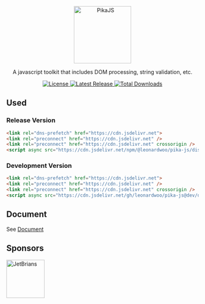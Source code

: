 <p align="center">
  <a href="https://github.com/leonardwoo/pika-js" target="_blank">
    <img alt="PikaJS" src="https://projects.l6d.me/images/pika.svg" width="150" />
  </a>
</p>

<p align="center">
A javascript toolkit that includes DOM processing, string validation, etc.
</p>

<p align="center">
  <a href="https://github.com/leonardwoo/pika-js/blob/main/LICENSE">
    <img src="https://img.shields.io/github/license/leonardwoo/pika-js?style=flat-square" alt="License">
  </a>
  <a class="text-decoration-none" href="https://srl.cx/fZlMml7f">
    <img src="https://img.shields.io/npm/v/@leonardwoo/pika-js?style=flat-square" alt="Latest Release">
  </a>
  <a class="text-decoration-none" href="https://srl.cx/fZlMml7f">
    <img src="https://img.shields.io/npm/dt/@leonardwoo/pika-js?style=flat-square" alt="Total Downloads">
  </a>
</p>

## Used

### Release Version

```html
<link rel="dns-prefetch" href="https://cdn.jsdelivr.net">
<link rel="preconnect" href="https://cdn.jsdelivr.net" />
<link rel="preconnect" href="https://cdn.jsdelivr.net" crossorigin />
<script async src="https://cdn.jsdelivr.net/npm/@leonardwoo/pika-js/dist/pika.min.js"></script>
```

### Development Version

```html
<link rel="dns-prefetch" href="https://cdn.jsdelivr.net">
<link rel="preconnect" href="https://cdn.jsdelivr.net" />
<link rel="preconnect" href="https://cdn.jsdelivr.net" crossorigin />
<script async src="https://cdn.jsdelivr.net/gh/leonardwoo/pika-js@dev/dist/pika.min.js"></script>
```

## Document

See [Document](DOCUMENT.md)

## Sponsors

<a href="https://www.jetbrains.com/" target="_blank"><img src="https://seppiko.org/images/jetbrains.png" alt="JetBrians" width="100px" /></a>
